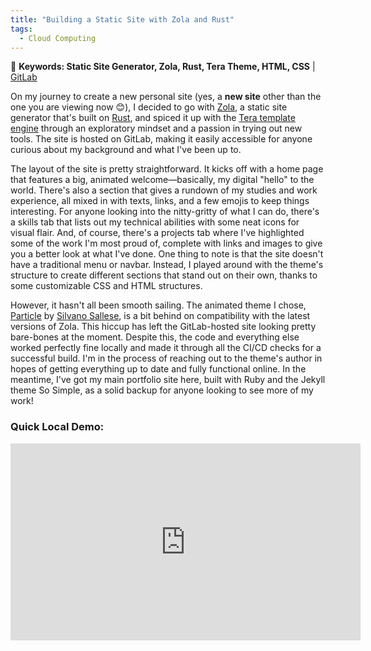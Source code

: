 ```yaml
---
title: "Building a Static Site with Zola and Rust"
tags:
  - Cloud Computing
---
```


🚩 **Keywords: Static Site Generator, Zola, Rust, Tera Theme, HTML, CSS** | [GitLab](https://gitlab.com/hollyyfc/hollycui_website.git)

On my journey to create a new personal site (yes, a **new site** other than the one you are viewing now 😊), I decided to go with [Zola](https://www.getzola.org/), a static site generator that's built on [Rust](https://www.rust-lang.org/), and spiced it up with the [Tera template engine](https://github.com/Keats/tera) through an exploratory mindset and a passion in trying out new tools. The site is hosted on GitLab, making it easily accessible for anyone curious about my background and what I've been up to. 

The layout of the site is pretty straightforward. It kicks off with a home page that features a big, animated welcome—basically, my digital "hello" to the world. There's also a section that gives a rundown of my studies and work experience, all mixed in with texts, links, and a few emojis to keep things interesting. For anyone looking into the nitty-gritty of what I can do, there's a skills tab that lists out my technical abilities with some neat icons for visual flair. And, of course, there's a projects tab where I've highlighted some of the work I'm most proud of, complete with links and images to give you a better look at what I've done. One thing to note is that the site doesn't have a traditional menu or navbar. Instead, I played around with the theme's structure to create different sections that stand out on their own, thanks to some customizable CSS and HTML structures.

However, it hasn't all been smooth sailing. The animated theme I chose, [Particle](https://www.getzola.org/themes/particle/) by [Silvano Sallese](https://github.com/svavs), is a bit behind on compatibility with the latest versions of Zola. This hiccup has left the GitLab-hosted site looking pretty bare-bones at the moment. Despite this, the code and everything else worked perfectly fine locally and made it through all the CI/CD checks for a successful build. I'm in the process of reaching out to the theme's author in hopes of getting everything up to date and fully functional online. In the meantime, I've got my main portfolio site here, built with Ruby and the Jekyll theme So Simple, as a solid backup for anyone looking to see more of my work!

### Quick Local Demo: 

<div class="responsive-embed responsive-embed-16by9">
  <iframe width="560" height="315" src="https://www.youtube.com/embed/98p_Lz01g9w?si=be_as-Yt9JaHwsjO" title="YouTube video player" frameborder="0" allow="accelerometer; autoplay; clipboard-write; encrypted-media; gyroscope; picture-in-picture; web-share" allowfullscreen></iframe>
</div>










